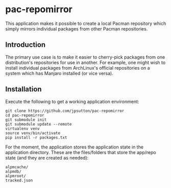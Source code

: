 # pac-repomirror
This application makes it possible to create a local Pacman repository which simply mirrors individual packages from other Pacman repositories.

## Introduction
The primary use case is to make it easier to cherry-pick packages from one distribution's repositories for use in another. For example, one might wish to install individual packages from ArchLinux's official repositories on a system which has Manjaro installed (or vice versa).

## Installation
  Execute the following to get a working application environment:
  ```
  git clone https://github.com/jpsutton/pac-repomirror
  cd pac-repomirror
  git submodule init
  git submodule update --remote
  virtualenv venv
  source venv/bin/activate
  pip install -r packages.txt
  ```
For the moment, the application stores the application state in the application directory. These are the files/folders that store the app/repo state (and they are created as needed):
  ```
  alpmcache/
  alpmdb/
  alpmroot/
  tracked.json
  ```
